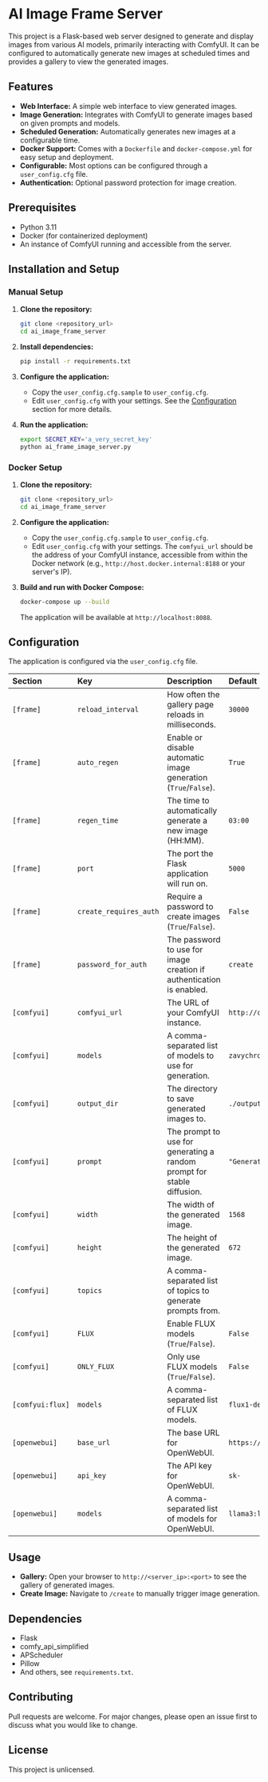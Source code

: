 # AI Image Frame Server

This project is a Flask-based web server designed to generate and display images from various AI models, primarily interacting with ComfyUI. It can be configured to automatically generate new images at scheduled times and provides a gallery to view the generated images.

## Features

*   **Web Interface:** A simple web interface to view generated images.
*   **Image Generation:** Integrates with ComfyUI to generate images based on given prompts and models.
*   **Scheduled Generation:** Automatically generates new images at a configurable time.
*   **Docker Support:** Comes with a `Dockerfile` and `docker-compose.yml` for easy setup and deployment.
*   **Configurable:** Most options can be configured through a `user_config.cfg` file.
*   **Authentication:** Optional password protection for image creation.

## Prerequisites

*   Python 3.11
*   Docker (for containerized deployment)
*   An instance of ComfyUI running and accessible from the server.

## Installation and Setup

### Manual Setup

1.  **Clone the repository:**
    ```bash
    git clone <repository_url>
    cd ai_image_frame_server
    ```

2.  **Install dependencies:**
    ```bash
    pip install -r requirements.txt
    ```

3.  **Configure the application:**
    *   Copy the `user_config.cfg.sample` to `user_config.cfg`.
    *   Edit `user_config.cfg` with your settings. See the [Configuration](#configuration) section for more details.

4.  **Run the application:**
    ```bash
    export SECRET_KEY='a_very_secret_key'
    python ai_frame_image_server.py
    ```

### Docker Setup

1.  **Clone the repository:**
    ```bash
    git clone <repository_url>
    cd ai_image_frame_server
    ```

2.  **Configure the application:**
    *   Copy the `user_config.cfg.sample` to `user_config.cfg`.
    *   Edit `user_config.cfg` with your settings. The `comfyui_url` should be the address of your ComfyUI instance, accessible from within the Docker network (e.g., `http://host.docker.internal:8188` or your server's IP).

3.  **Build and run with Docker Compose:**
    ```bash
    docker-compose up --build
    ```
    The application will be available at `http://localhost:8088`.

## Configuration

The application is configured via the `user_config.cfg` file.

| Section   | Key                  | Description                                                                 | Default (from sample) |
| :-------- | :------------------- | :-------------------------------------------------------------------------- | :-------------------- |
| `[frame]` | `reload_interval`    | How often the gallery page reloads in milliseconds.                         | `30000`               |
| `[frame]` | `auto_regen`         | Enable or disable automatic image generation (`True`/`False`).              | `True`                |
| `[frame]` | `regen_time`         | The time to automatically generate a new image (HH:MM).                     | `03:00`               |
| `[frame]` | `port`               | The port the Flask application will run on.                                 | `5000`                |
| `[frame]` | `create_requires_auth` | Require a password to create images (`True`/`False`).                       | `False`               |
| `[frame]` | `password_for_auth`  | The password to use for image creation if authentication is enabled.        | `create`              |
| `[comfyui]` | `comfyui_url`        | The URL of your ComfyUI instance.                                           | `http://comfyui`      |
| `[comfyui]` | `models`             | A comma-separated list of models to use for generation.                     | `zavychromaxl_v100.safetensors,ponyDiffusionV6XL_v6StartWithThisOne.safetensors` |
| `[comfyui]` | `output_dir`         | The directory to save generated images to.                                  | `./output/`           |
| `[comfyui]` | `prompt`             | The prompt to use for generating a random prompt for stable diffusion.      | `"Generate a random detailed prompt for stable diffusion."` |
| `[comfyui]` | `width`              | The width of the generated image.                                           | `1568`                |
| `[comfyui]` | `height`             | The height of the generated image.                                          | `672`                 |
| `[comfyui]` | `topics`             | A comma-separated list of topics to generate prompts from.                  |                       |
| `[comfyui]` | `FLUX`               | Enable FLUX models (`True`/`False`).                                        | `False`               |
| `[comfyui]` | `ONLY_FLUX`          | Only use FLUX models (`True`/`False`).                                      | `False`               |
| `[comfyui:flux]` | `models`       | A comma-separated list of FLUX models.                                      | `flux1-dev-Q4_0.gguf,flux1-schnell-Q4_0.gguf` |
| `[openwebui]` | `base_url`         | The base URL for OpenWebUI.                                                 | `https://openwebui`   |
| `[openwebui]` | `api_key`          | The API key for OpenWebUI.                                                  | `sk-`                 |
| `[openwebui]` | `models`           | A comma-separated list of models for OpenWebUI.                             | `llama3:latest,cogito:14b,gemma3:12b` |

## Usage

*   **Gallery:** Open your browser to `http://<server_ip>:<port>` to see the gallery of generated images.
*   **Create Image:** Navigate to `/create` to manually trigger image generation.

## Dependencies

*   Flask
*   comfy_api_simplified
*   APScheduler
*   Pillow
*   And others, see `requirements.txt`.

## Contributing

Pull requests are welcome. For major changes, please open an issue first to discuss what you would like to change.

## License

This project is unlicensed.